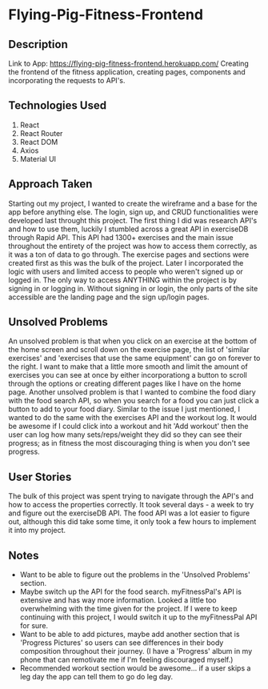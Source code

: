 # Flying-Pig-Fitness-Frontend

## Description
Link to App: https://flying-pig-fitness-frontend.herokuapp.com/
Creating the frontend of the fitness application, creating pages, components and incorporating the requests to API's.

## Technologies Used

1. React
2. React Router
3. React DOM
4. Axios
5. Material UI

## Approach Taken
Starting out my project, I wanted to create the wireframe and a base for the app before anything else. The login, sign up, and CRUD functionalities were developed last throught this project. The first thing I did was research API's and how to use them, luckily I stumbled across a great API in exerciseDB through Rapid API. This API had 1300+ exercises and the main issue throughout the entirety of the project was how to access them correctly, as it was a ton of data to go through. The exercise pages and sections were created first as this was the bulk of the project. Later I incorporated the logic with users and limited access to people who weren't signed up or logged in. The only way to access ANYTHING within the project is by signing in or logging in. Without signing in or login, the only parts of the site accessible are the landing page and the sign up/login pages. 


## Unsolved Problems
An unsolved problem is that when you click on an exercise at the bottom of the home screen and scroll down on the exercise page, the list of 'similar exercises' and 'exercises that use the same equipment' can go on forever to the right. I want to make that a little more smooth and limit the amount of exercises you can see at once by either incorporationg a button to scroll through the options or creating different pages like I have on the home page.
Another unsolved problem is that I wanted to combine the food diary with the food search API, so when you search for a food you can just click a button to add to your food diary.
Similar to the issue I just mentioned, I wanted to do the same with the exercises API and the workout log. It would be awesome if I could click into a workout and hit 'Add workout' then the user can log how many sets/reps/weight they did so they can see their progress; as in fitness the most discouraging thing is when you don't see progress.

## User Stories
The bulk of this project was spent trying to navigate through the API's and how to access the properties correctly. It took several days - a week to try and figure out the exerciseDB API. The food API was a lot easier to figure out, although this did take some time, it only took a few hours to implement it into my project. 

## Notes

- Want to be able to figure out the problems in the 'Unsolved Problems' section.
- Maybe switch up the API for the food search. myFitnessPal's API is extensive and has way more information. Looked a little too overwhelming with the time given for the project. If I were to keep continuing with this project, I would switch it up to the myFitnessPal API for sure. 
- Want to be able to add pictures, maybe add another section that is 'Progress Pictures' so users can see differences in their body composition throughout their journey. (I have a 'Progress' album in my phone that can remotivate me if I'm feeling discouraged myself.) 
- Recommended workout section would be awesome... if a user skips a leg day the app can tell them to go do leg day. 
